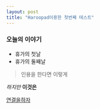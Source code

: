 ```yaml
---
layout: post
title: "Haroopad이용한 첫번째 테스트"
---
```


### 오늘의 이야기
* 휴가의 첫날
* 휴가의 둘째날

 > 인용을 한다면 
 > 이렇게

_하지만_
__이것은__

[연결을하자][my github]


[my github]: http://io2oi.github.io